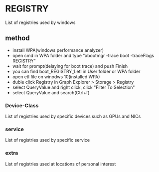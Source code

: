 # REGISTRY
List of registries used by windows
## method
- install WPA(windows performance analyzer)
- open cmd in WPA folder and type "xbootmgr -trace boot -traceFlags REGISTRY"
- wait for prompt(delaying for boot trace) and push Finish
- you can find boot_REGISTRY_1.etl in User folder or WPA folder
- open etl file on winodws 10(installed WPA)
- duble click Registry in Graph Explorer > Storage > Registry
- select QueryValue and right click, click "Filter To Selection"
- select QueryValue and search(Ctrl+f)

### Device-Class
List of registries used by specific devices such as GPUs and NICs
### service
List of registries used by specific service
### extra
List of registries used at locations of personal interest
